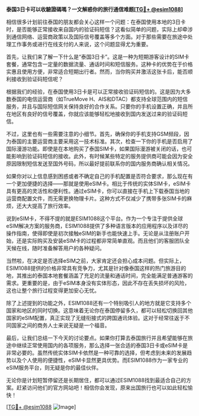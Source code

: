 **泰国3日卡可以收驗證碼嗎？一文解惑你的旅行通信难题[[TG💪+ @esim1088](https://t.me/s/esim1088)]**

相信很多计划前往泰国的朋友都会关心这样一个问题：在泰国使用本地的3日卡时，是否能够正常接收来自国内的验证码短信？这看似简单的问题，实际上却牵涉到通信网络、运营商政策以及国际信号覆盖等多个方面。对于那些需要在旅途中处理工作事务或进行在线支付的人来说，这个问题显得尤为重要。

首先，让我们来了解一下什么是“泰国3日卡”。这是一种为短期游客设计的SIM卡套餐，通常包含一定量的数据流量、通话时间和短信服务。这种卡的优势在于价格实惠且使用方便，非常适合短期出行者。然而，当你购买并激活这张卡后，能否顺利接收到验证码短信呢？

根据我们的经验，在泰国使用3日卡是可以正常接收验证码短信的。这是因为大多数泰国的电信运营商（如TrueMove H、AIS和DTAC）都支持全球范围内的短信服务，并且与国际短信网关保持良好的合作关系。只要你的手机设置正确，并且所在地区有良好的信号覆盖，你就应该能够轻松地接收到国内发送过来的验证码短信。

不过，这里也有一些需要注意的小细节。首先，确保你的手机支持GSM频段，因为泰国的主要运营商主要采用这一技术标准。其次，检查一下你的手机是否启用了国际漫游功能。即使是在本地购买了泰国SIM卡，如果国际漫游被关闭的话，也可能影响到验证码短信的接收。此外，有时候某些特定的服务提供商可能会因为安全原因限制短信发送至国外号码，所以最好提前联系你的国内服务商确认相关情况。

如果你对以上信息感到困惑或者不确定自己的手机配置是否符合要求，那么现在有一个更加便捷的选择——那就是使用eSIM卡。相比于传统的实体SIM卡，eSIM卡具有更高的灵活性和便利性。通过eSIM卡，你可以直接在手机上下载泰国当地的运营商配置文件，而无需更换物理卡片。这种方式不仅减少了携带多张SIM卡的麻烦，还大大提高了旅行效率。

说到eSIM卡，不得不提的就是ESIM1088这个平台。作为一个专注于提供全球eSIM解决方案的服务商，ESIM1088提供了多种语言版本的应用程序以及详尽的操作指南，使得即使是初次接触eSIM的新手也能快速上手。无论是从注册账户开始，还是实际购买及安装eSIM卡的过程都非常简单直观。而且他们的客服团队全天候在线，随时准备解答用户的各种疑问。

当然啦，在决定是否选择eSIM之前，大家肯定还会担心成本问题。但实际上，ESIM1088提供的价格非常具有竞争力，尤其是针对像泰国这样的热门旅游目的地，其推出的泰国本地套餐涵盖了充足的流量和通话时间，完全能满足普通游客的需求。更重要的是，由于eSIM本身没有实体形态，因此不存在丢失损坏的风险，这也让整个旅行过程变得更加安心无忧。

除了上述提到的功能之外，ESIM1088还有一个特别吸引人的地方就是它支持多个国家和地区的同时切换。这意味着无论你在泰国停留多久，都可以轻松切换回其他国家的eSIM配置，真正实现了无缝衔接式的跨国通讯体验。这对于经常往返于不同国家之间的商务人士来说无疑是一个福音。

最后，让我们总结一下今天的讨论要点。如果你打算去泰国旅行并且希望能够在旅途中继续正常使用国内的各项服务，那么选择一张合适的泰国3日卡或eSIM卡是非常必要的。虽然传统实体SIM卡依然是一种可靠的选择，但考虑到未来的发展趋势以及个人使用的便捷性，eSIM卡显然更具优势。而ESIM1088作为一家专业的eSIM服务平台，则无疑是你的最佳伙伴。

无论你是计划短暂停留还是长期居住，都可以通过ESIM1088找到最适合自己的方案。赶紧访问他们的官方网站吧！相信你会发现，原来出国旅行也可以如此轻松愉快！

[[TG💪+ @esim1088](https://t.me/s/esim1088) ![Image](https://i.postimg.cc/4NQfJmqS/Snipaste-2025-05-13-00-14-12.png)]